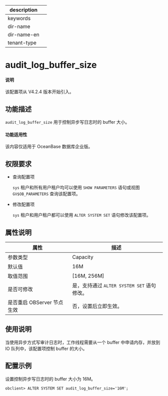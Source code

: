 |description||
|---|---|
|keywords||
|dir-name||
|dir-name-en||
|tenant-type||

# audit_log_buffer_size

<main id="notice" type='explain'>
  <h4>说明</h4>
  <p>该配置项从 V4.2.4 版本开始引入。</p>
</main>

## 功能描述

`audit_log_buffer_size` 用于控制异步写日志时的 buffer 大小。

<main id="notice">
  <h4>功能适用性</h4>
  <p>该内容仅适用于 OceanBase 数据库企业版。</p>
</main>

## 权限要求

* 查询配置项

  `sys` 租户和所有用户租户均可以使用 `SHOW PARAMETERS` 语句或视图 `GV$OB_PARAMETERS` 查询该配置项。

* 修改配置项

  `sys` 租户和用户租户都可以使用 `ALTER SYSTEM SET` 语句修改该配置项。

## 属性说明

| **属性** | **描述** |
| -------- | -------- |
| 参数类型   | Capacity |
| 默认值     | 16M |
| 取值范围   | [16M, 256M]|
| 是否可修改 | 是，支持通过 `ALTER SYSTEM SET` 语句修改。|
| 是否重启 OBServer 节点生效 | 否，设置后立即生效。   |

## 使用说明

当使用异步方式写审计日志时，工作线程需要从一个 buffer 中申请内存，并放到 IO 队列中，该配置项控制 buffer 的大小。

## 配置示例

设置控制异步写日志时的 buffer 大小为 16M。

```shell
obclient> ALTER SYSTEM SET audit_log_buffer_size='16M';
```
